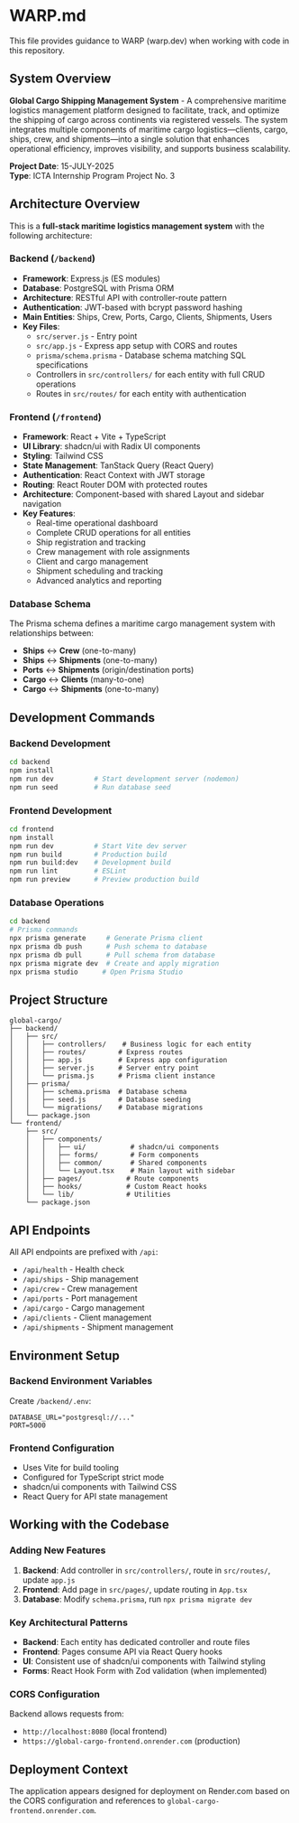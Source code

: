 # WARP.md

This file provides guidance to WARP (warp.dev) when working with code in this repository.

## System Overview

**Global Cargo Shipping Management System** - A comprehensive maritime logistics management platform designed to facilitate, track, and optimize the shipping of cargo across continents via registered vessels. The system integrates multiple components of maritime cargo logistics—clients, cargo, ships, crew, and shipments—into a single solution that enhances operational efficiency, improves visibility, and supports business scalability.

**Project Date**: 15-JULY-2025  
**Type**: ICTA Internship Program Project No. 3

## Architecture Overview

This is a **full-stack maritime logistics management system** with the following architecture:

### Backend (`/backend`)
- **Framework**: Express.js (ES modules)
- **Database**: PostgreSQL with Prisma ORM
- **Architecture**: RESTful API with controller-route pattern
- **Authentication**: JWT-based with bcrypt password hashing
- **Main Entities**: Ships, Crew, Ports, Cargo, Clients, Shipments, Users
- **Key Files**:
  - `src/server.js` - Entry point
  - `src/app.js` - Express app setup with CORS and routes
  - `prisma/schema.prisma` - Database schema matching SQL specifications
  - Controllers in `src/controllers/` for each entity with full CRUD operations
  - Routes in `src/routes/` for each entity with authentication

### Frontend (`/frontend`)
- **Framework**: React + Vite + TypeScript
- **UI Library**: shadcn/ui with Radix UI components
- **Styling**: Tailwind CSS
- **State Management**: TanStack Query (React Query)
- **Authentication**: React Context with JWT storage
- **Routing**: React Router DOM with protected routes
- **Architecture**: Component-based with shared Layout and sidebar navigation
- **Key Features**: 
  - Real-time operational dashboard
  - Complete CRUD operations for all entities
  - Ship registration and tracking
  - Crew management with role assignments
  - Client and cargo management
  - Shipment scheduling and tracking
  - Advanced analytics and reporting

### Database Schema
The Prisma schema defines a maritime cargo management system with relationships between:
- **Ships** ↔ **Crew** (one-to-many)
- **Ships** ↔ **Shipments** (one-to-many)  
- **Ports** ↔ **Shipments** (origin/destination ports)
- **Cargo** ↔ **Clients** (many-to-one)
- **Cargo** ↔ **Shipments** (one-to-many)

## Development Commands

### Backend Development
```bash
cd backend
npm install
npm run dev          # Start development server (nodemon)
npm run seed         # Run database seed
```

### Frontend Development  
```bash
cd frontend
npm install
npm run dev          # Start Vite dev server
npm run build        # Production build
npm run build:dev    # Development build
npm run lint         # ESLint
npm run preview      # Preview production build
```

### Database Operations
```bash
cd backend
# Prisma commands
npx prisma generate     # Generate Prisma client
npx prisma db push      # Push schema to database
npx prisma db pull      # Pull schema from database
npx prisma migrate dev  # Create and apply migration
npx prisma studio      # Open Prisma Studio
```

## Project Structure

```
global-cargo/
├── backend/
│   ├── src/
│   │   ├── controllers/    # Business logic for each entity
│   │   ├── routes/        # Express routes
│   │   ├── app.js         # Express app configuration
│   │   ├── server.js      # Server entry point
│   │   └── prisma.js      # Prisma client instance
│   ├── prisma/
│   │   ├── schema.prisma  # Database schema
│   │   ├── seed.js        # Database seeding
│   │   └── migrations/    # Database migrations
│   └── package.json
└── frontend/
    ├── src/
    │   ├── components/
    │   │   ├── ui/           # shadcn/ui components
    │   │   ├── forms/        # Form components
    │   │   ├── common/       # Shared components
    │   │   └── Layout.tsx    # Main layout with sidebar
    │   ├── pages/           # Route components
    │   ├── hooks/           # Custom React hooks
    │   └── lib/             # Utilities
    └── package.json
```

## API Endpoints

All API endpoints are prefixed with `/api`:
- `/api/health` - Health check
- `/api/ships` - Ship management
- `/api/crew` - Crew management  
- `/api/ports` - Port management
- `/api/cargo` - Cargo management
- `/api/clients` - Client management
- `/api/shipments` - Shipment management

## Environment Setup

### Backend Environment Variables
Create `/backend/.env`:
```
DATABASE_URL="postgresql://..."
PORT=5000
```

### Frontend Configuration
- Uses Vite for build tooling
- Configured for TypeScript strict mode
- shadcn/ui components with Tailwind CSS
- React Query for API state management

## Working with the Codebase

### Adding New Features
1. **Backend**: Add controller in `src/controllers/`, route in `src/routes/`, update `app.js`
2. **Frontend**: Add page in `src/pages/`, update routing in `App.tsx`
3. **Database**: Modify `schema.prisma`, run `npx prisma migrate dev`

### Key Architectural Patterns
- **Backend**: Each entity has dedicated controller and route files
- **Frontend**: Pages consume API via React Query hooks
- **UI**: Consistent use of shadcn/ui components with Tailwind styling
- **Forms**: React Hook Form with Zod validation (when implemented)

### CORS Configuration
Backend allows requests from:
- `http://localhost:8080` (local frontend)
- `https://global-cargo-frontend.onrender.com` (production)

## Deployment Context







The application appears designed for deployment on Render.com based on the CORS configuration and references to `global-cargo-frontend.onrender.com`.
